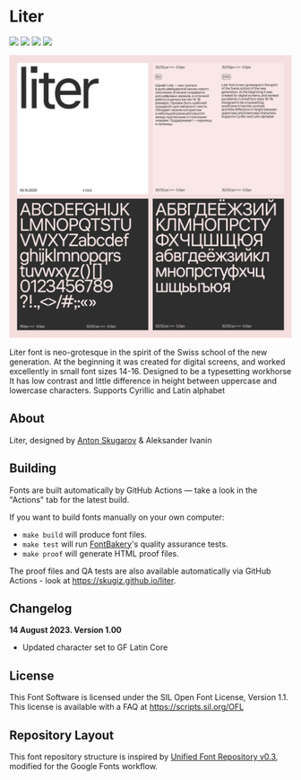 # Liter 

[![][Fontbakery]](https://skugiz.github.io/liter/fontbakery/fontbakery-report.html)
[![][Universal]](https://skugiz.github.io/liter/fontbakery/fontbakery-report.html)
[![][Outline Correctness]](https://skugiz.github.io/liter/fontbakery/fontbakery-report.html)
[![][Shaping]](https://skugiz.github.io/liter/fontbakery/fontbakery-report.html)

[Fontbakery]: https://img.shields.io/endpoint?url=https%3A%2F%2Fraw.githubusercontent.com%2Fskugiz%2Fliter%2Fgh-pages%2Fbadges%2Foverall.json
[Outline Correctness]: https://img.shields.io/endpoint?url=https%3A%2F%2Fraw.githubusercontent.com%2FFskugiz%2Fliter%2F%2Fgh-pages%2Fbadges%2FOutlineCorrectnessChecks.json
[Shaping]: https://img.shields.io/endpoint?url=https%3A%2F%2Fraw.githubusercontent.com%2Fskugiz%2Fliter%2Fgh-pages%2Fbadges%2FShapingChecks.json
[Universal]: https://img.shields.io/endpoint?url=https%3A%2F%2Fraw.githubusercontent.com%2Fskugiz%2Fliter%2Fgh-pages%2Fbadges%2FUniversal.json

![Sample Image](documentation/Liter-Promo.png)

Liter font is neo-grotesque in the spirit of the Swiss school of the new generation. At the beginning it was created for digital screens, and worked excellently in small font sizes 14-16. Designed to be a typesetting workhorse It has low contrast and little difference in height between uppercase and lowercase characters. Supports Cyrillic and Latin alphabet

## About

Liter, designed by [Anton Skugarov](https://skugarov.com) & Aleksander Ivanin


## Building

Fonts are built automatically by GitHub Actions — take a look in the "Actions" tab for the latest build.

If you want to build fonts manually on your own computer:

* `make build` will produce font files.
* `make test` will run [FontBakery](https://github.com/googlefonts/fontbakery)'s quality assurance tests.
* `make proof` will generate HTML proof files.

The proof files and QA tests are also available automatically via GitHub Actions - look at https://skugiz.github.io/liter.

## Changelog

**14 August 2023. Version 1.00**
- Updated character set to GF Latin Core


## License

This Font Software is licensed under the SIL Open Font License, Version 1.1.
This license is available with a FAQ at
https://scripts.sil.org/OFL

## Repository Layout

This font repository structure is inspired by [Unified Font Repository v0.3](https://github.com/unified-font-repository/Unified-Font-Repository), modified for the Google Fonts workflow.

